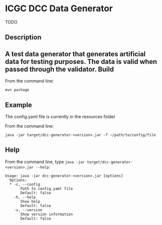 ICGC DCC Data Generator
===

TODO

Description
---

A test data generator that generates artificial data for testing purposes. The data is valid when passed through the validator.
Build
---

From the command line:

	mvn package

Example
---
The config.yaml file is currently in the resources folder

From the command line:

	java -jar target/dcc-generator-<version>.jar -f ~/path/to/config/file

Help
---

From the command line, type `java -jar target/dcc-generator-<version>.jar --help`:

	Usage: java -jar dcc-generator-<version>.jar [options]
	  Options:
	  * -c, --config
	   	   Path to config.yaml file
		   Default: false
	    -h, --help
	       Show help
	       Default: false
	    -v, --version
	       Show version information
	       Default: false
